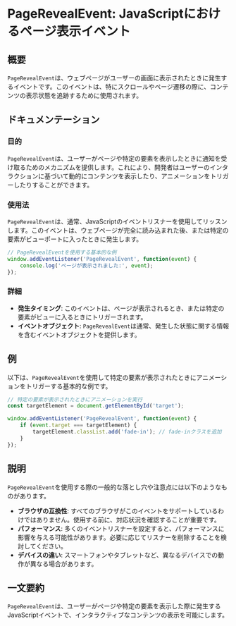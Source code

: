<!--
Meta Description: # PageRevealEvent: JavaScriptにおけるページ表示イベント ## 概要 `PageRevealEvent`は、ウェブページがユーザーの画面に表示されたときに発生するイベントです。このイベントは、特にスクロールやページ遷移の際に、コンテンツの表示状態を追跡するために使用されま...
Meta Keywords: pagerevealevent, event, このイベントは, targetelement, javascript
-->

# PageRevealEvent: JavaScriptにおけるページ表示イベント

## 概要
`PageRevealEvent`は、ウェブページがユーザーの画面に表示されたときに発生するイベントです。このイベントは、特にスクロールやページ遷移の際に、コンテンツの表示状態を追跡するために使用されます。

## ドキュメンテーション
### 目的
`PageRevealEvent`は、ユーザーがページや特定の要素を表示したときに通知を受け取るためのメカニズムを提供します。これにより、開発者はユーザーのインタラクションに基づいて動的にコンテンツを表示したり、アニメーションをトリガーしたりすることができます。

### 使用法
`PageRevealEvent`は、通常、JavaScriptのイベントリスナーを使用してリッスンします。このイベントは、ウェブページが完全に読み込まれた後、または特定の要素がビューポートに入ったときに発生します。

```javascript
// PageRevealEventを使用する基本的な例
window.addEventListener('PageRevealEvent', function(event) {
    console.log('ページが表示されました:', event);
});
```

### 詳細
- **発生タイミング**: このイベントは、ページが表示されるとき、または特定の要素がビューに入るときにトリガーされます。
- **イベントオブジェクト**: `PageRevealEvent`は通常、発生した状態に関する情報を含むイベントオブジェクトを提供します。

## 例
以下は、`PageRevealEvent`を使用して特定の要素が表示されたときにアニメーションをトリガーする基本的な例です。

```javascript
// 特定の要素が表示されたときにアニメーションを実行
const targetElement = document.getElementById('target');

window.addEventListener('PageRevealEvent', function(event) {
    if (event.target === targetElement) {
        targetElement.classList.add('fade-in'); // fade-inクラスを追加
    }
});
```

## 説明
`PageRevealEvent`を使用する際の一般的な落とし穴や注意点には以下のようなものがあります。

- **ブラウザの互換性**: すべてのブラウザがこのイベントをサポートしているわけではありません。使用する前に、対応状況を確認することが重要です。
- **パフォーマンス**: 多くのイベントリスナーを設定すると、パフォーマンスに影響を与える可能性があります。必要に応じてリスナーを削除することを検討してください。
- **デバイスの違い**: スマートフォンやタブレットなど、異なるデバイスでの動作が異なる場合があります。

## 一文要約
`PageRevealEvent`は、ユーザーがページや特定の要素を表示した際に発生するJavaScriptイベントで、インタラクティブなコンテンツの表示を可能にします。